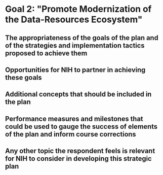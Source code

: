 # Goal 2: "Promote Modernization of the Data-Resources Ecosystem"



##  The appropriateness of the goals of the plan and of the strategies and implementation tactics proposed to achieve them



## Opportunities for NIH to partner in achieving these goals



##  Additional concepts that should be included in the plan



## Performance measures and milestones that could be used to gauge the success of elements of the plan and inform course corrections



## Any other topic the respondent feels is relevant for NIH to consider in developing this strategic plan
